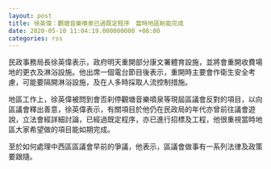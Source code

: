 ```yaml
---
layout: post
title: 徐英偉：觀塘音樂噴泉已過既定程序　當時地區盼能完成
date: 2020-05-10 11:04:19.000000000 +08:00
categories: rss
---
```


民政事務局長徐英偉表示，政府明天重開部分康文署體育設施，並將會重開收費場地的更衣及淋浴設施。他出席一個電台節目後表示，重開時主要會作衛生安全考慮，可能要隔開淋浴設施，及在人多時採取人流控制措施。

地區工作上，徐英偉被問到會否刹停觀塘音樂噴泉等現屆區議會反對的項目，以向區議會釋出善意，徐英偉表示，有關項目於他仍在民政局的年代亦曾前往議會遊說，立法會經詳細討論，已經過既定程序，亦已進行招標及工程，他很重視當時地區大家希望做的項目能如期完成。

至於如何處理中西區區議會早前的爭議，他表示，區議會做事有一系列法律及政策要跟隨。
